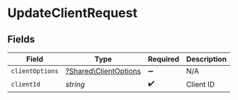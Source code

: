 # UpdateClientRequest


## Fields

| Field                                                         | Type                                                          | Required                                                      | Description                                                   |
| ------------------------------------------------------------- | ------------------------------------------------------------- | ------------------------------------------------------------- | ------------------------------------------------------------- |
| `clientOptions`                                               | [?Shared\ClientOptions](../../Models/Shared/ClientOptions.md) | :heavy_minus_sign:                                            | N/A                                                           |
| `clientId`                                                    | *string*                                                      | :heavy_check_mark:                                            | Client ID                                                     |